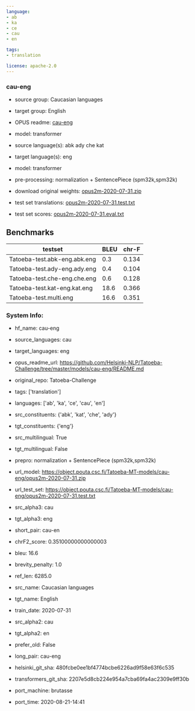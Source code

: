 ```yaml
---
language: 
- ab
- ka
- ce
- cau
- en

tags:
- translation

license: apache-2.0
---
```


### cau-eng

* source group: Caucasian languages 
* target group: English 
*  OPUS readme: [cau-eng](https://github.com/Helsinki-NLP/Tatoeba-Challenge/tree/master/models/cau-eng/README.md)

*  model: transformer
* source language(s): abk ady che kat
* target language(s): eng
* model: transformer
* pre-processing: normalization + SentencePiece (spm32k,spm32k)
* download original weights: [opus2m-2020-07-31.zip](https://object.pouta.csc.fi/Tatoeba-MT-models/cau-eng/opus2m-2020-07-31.zip)
* test set translations: [opus2m-2020-07-31.test.txt](https://object.pouta.csc.fi/Tatoeba-MT-models/cau-eng/opus2m-2020-07-31.test.txt)
* test set scores: [opus2m-2020-07-31.eval.txt](https://object.pouta.csc.fi/Tatoeba-MT-models/cau-eng/opus2m-2020-07-31.eval.txt)

## Benchmarks

| testset               | BLEU  | chr-F |
|-----------------------|-------|-------|
| Tatoeba-test.abk-eng.abk.eng 	| 0.3 	| 0.134 |
| Tatoeba-test.ady-eng.ady.eng 	| 0.4 	| 0.104 |
| Tatoeba-test.che-eng.che.eng 	| 0.6 	| 0.128 |
| Tatoeba-test.kat-eng.kat.eng 	| 18.6 	| 0.366 |
| Tatoeba-test.multi.eng 	| 16.6 	| 0.351 |


### System Info: 
- hf_name: cau-eng

- source_languages: cau

- target_languages: eng

- opus_readme_url: https://github.com/Helsinki-NLP/Tatoeba-Challenge/tree/master/models/cau-eng/README.md

- original_repo: Tatoeba-Challenge

- tags: ['translation']

- languages: ['ab', 'ka', 'ce', 'cau', 'en']

- src_constituents: {'abk', 'kat', 'che', 'ady'}

- tgt_constituents: {'eng'}

- src_multilingual: True

- tgt_multilingual: False

- prepro:  normalization + SentencePiece (spm32k,spm32k)

- url_model: https://object.pouta.csc.fi/Tatoeba-MT-models/cau-eng/opus2m-2020-07-31.zip

- url_test_set: https://object.pouta.csc.fi/Tatoeba-MT-models/cau-eng/opus2m-2020-07-31.test.txt

- src_alpha3: cau

- tgt_alpha3: eng

- short_pair: cau-en

- chrF2_score: 0.35100000000000003

- bleu: 16.6

- brevity_penalty: 1.0

- ref_len: 6285.0

- src_name: Caucasian languages

- tgt_name: English

- train_date: 2020-07-31

- src_alpha2: cau

- tgt_alpha2: en

- prefer_old: False

- long_pair: cau-eng

- helsinki_git_sha: 480fcbe0ee1bf4774bcbe6226ad9f58e63f6c535

- transformers_git_sha: 2207e5d8cb224e954a7cba69fa4ac2309e9ff30b

- port_machine: brutasse

- port_time: 2020-08-21-14:41
